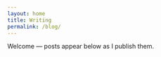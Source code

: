 ```yaml
---
layout: home
title: Writing
permalink: /blog/
---
```


Welcome — posts appear below as I publish them.